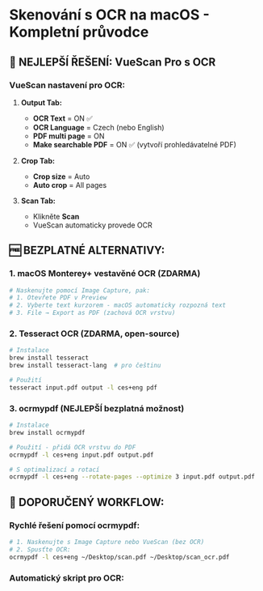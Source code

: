 # Skenování s OCR na macOS - Kompletní průvodce

## 🎯 NEJLEPŠÍ ŘEŠENÍ: VueScan Pro s OCR

### VueScan nastavení pro OCR:
1. **Output Tab:**
   - **OCR Text** = ON ✅
   - **OCR Language** = Czech (nebo English)
   - **PDF multi page** = ON
   - **Make searchable PDF** = ON ✅ (vytvoří prohledávatelné PDF)

2. **Crop Tab:**
   - **Crop size** = Auto
   - **Auto crop** = All pages

3. **Scan Tab:**
   - Klikněte **Scan**
   - VueScan automaticky provede OCR

## 🆓 BEZPLATNÉ ALTERNATIVY:

### 1. **macOS Monterey+ vestavěné OCR** (ZDARMA)
```bash
# Naskenujte pomocí Image Capture, pak:
# 1. Otevřete PDF v Preview
# 2. Vyberte text kurzorem - macOS automaticky rozpozná text
# 3. File → Export as PDF (zachová OCR vrstvu)
```

### 2. **Tesseract OCR** (ZDARMA, open-source)
```bash
# Instalace
brew install tesseract
brew install tesseract-lang  # pro češtinu

# Použití
tesseract input.pdf output -l ces+eng pdf
```

### 3. **ocrmypdf** (NEJLEPŠÍ bezplatná možnost)
```bash
# Instalace
brew install ocrmypdf

# Použití - přidá OCR vrstvu do PDF
ocrmypdf -l ces+eng input.pdf output.pdf

# S optimalizací a rotací
ocrmypdf -l ces+eng --rotate-pages --optimize 3 input.pdf output.pdf
```

## 📱 DOPORUČENÝ WORKFLOW:

### Rychlé řešení pomocí ocrmypdf:
```bash
# 1. Naskenujte s Image Capture nebo VueScan (bez OCR)
# 2. Spusťte OCR:
ocrmypdf -l ces+eng ~/Desktop/scan.pdf ~/Desktop/scan_ocr.pdf
```

### Automatický skript pro OCR: